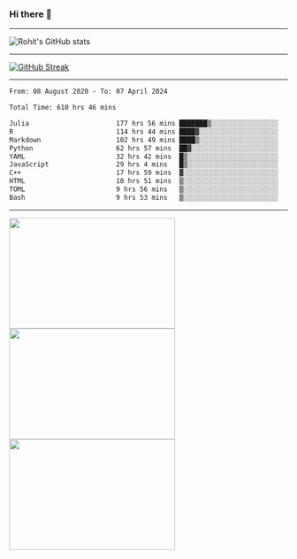 ### Hi there 👋

<hr/>

![Rohit's GitHub stats](https://github-readme-stats.vercel.app/api?username=RohitRathore1&show_icons=true&theme=transparent)

<hr/>

[![GitHub Streak](http://github-readme-streak-stats.herokuapp.com?user=RohitRathore1&theme=dark&mode=weekly)](https://git.io/streak-stats)

<hr/>

<!--START_SECTION:waka-->

```txt
From: 08 August 2020 - To: 07 April 2024

Total Time: 610 hrs 46 mins

Julia                      177 hrs 56 mins ███████▒░░░░░░░░░░░░░░░░░   29.13 %
R                          114 hrs 44 mins ████▓░░░░░░░░░░░░░░░░░░░░   18.79 %
Markdown                   102 hrs 49 mins ████▒░░░░░░░░░░░░░░░░░░░░   16.83 %
Python                     62 hrs 57 mins  ██▓░░░░░░░░░░░░░░░░░░░░░░   10.31 %
YAML                       32 hrs 42 mins  █▒░░░░░░░░░░░░░░░░░░░░░░░   05.36 %
JavaScript                 29 hrs 4 mins   █▒░░░░░░░░░░░░░░░░░░░░░░░   04.76 %
C++                        17 hrs 59 mins  ▓░░░░░░░░░░░░░░░░░░░░░░░░   02.95 %
HTML                       10 hrs 51 mins  ▒░░░░░░░░░░░░░░░░░░░░░░░░   01.78 %
TOML                       9 hrs 56 mins   ▒░░░░░░░░░░░░░░░░░░░░░░░░   01.63 %
Bash                       9 hrs 53 mins   ▒░░░░░░░░░░░░░░░░░░░░░░░░   01.62 %
```

<!--END_SECTION:waka-->

<hr/>

<p>
  <img src="https://wakatime.com/share/@TeAmp0is0N/0205e68a-e5ed-48bf-b870-3c94c1fa77d3.svg" width="300" height="200">
  <img src="https://wakatime.com/share/@TeAmp0is0N/3935ee43-08a3-493e-8b95-60c1f9204b15.svg" width="300" height="200">
  <img src="https://wakatime.com/share/@TeAmp0is0N/8717aacc-7340-44e0-abb1-987dc9823fcd.svg" width="300" height="200">
</p>




